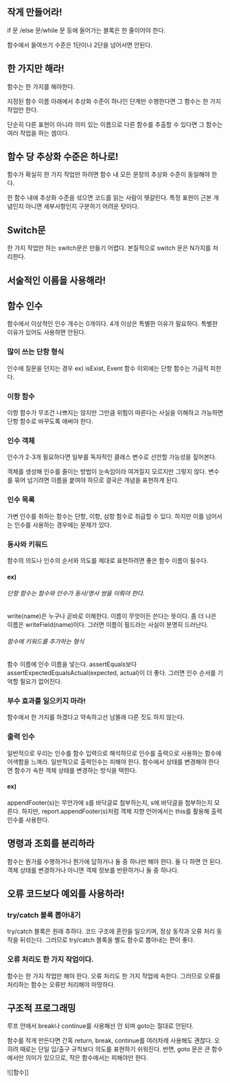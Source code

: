 ## 작게 만들어라!
if 문 /else 문/while 문 등에 들어가는 블록은 한 줄이어야 한다.

함수에서 들여쓰기 수준은 1단이나 2단을 넘어서면 안된다.

## 한 가지만 해라!
함수는 한 가지를 해야한다.

지정된 함수 이름 아래에서 추상화 수준이 하나인 단계만 수행한다면 그 함수는 한 가지 작업만 한다.

단순히 다른 표현이 아니라 의미 있는 이름으로 다른 함수를 추출할 수 있다면 그 함수는 여러 작업을 하는 셈이다.

## 함수 당 추상화 수준은 하나로!
함수가 확실히 한 가지 작업만 하려면 함수 내 모든 문장의 추상화 수준이 동일해야 한다.

한 함수 내에 추상화 수준을 섞으면 코드를 읽는 사람이 헷갈린다.
특정 표현이 근본 개념인지 아니면 세부사항인지 구분하기 어려운 탓이다.

## Switch문
한 가지 작업만 하는  switch문은 만들기 어렵다. 본질적으로 switch 문은 N가지를 처리한다.
## 서술적인 이름을 사용해라!

## 함수 인수
함수에서 이상적인 인수 개수는 0개이다.
4개 이상은 특별한 이유가 필요하다. 특별한 이유가 있어도 사용하면 안된다.

### 많이 쓰는 단항 형식
인수에 질문을 던지는 경우 
ex) isExist, Event 함수
이외에는 단항 함수는 가급적 피한다.

### 이항 함수
이항 함수가 무조건 나쁘지는 않지만 그만큼 위험이 따른다는 사실을 이해하고 가능하면 단항 함수로 바꾸도록 애써야 한다.
### 인수 객체
인수가 2-3개 필요하다면 일부를 독자적인 클래스 변수로 선언할 가능성을 짚어본다.

객체를 생성해 인수를 줄이는 방법이 눈속임이라 여겨질지 모르지만 그렇지 않다. 
변수를 묶어 넘기려면 이름을 붙여야 하므로 결국은 개념을 표현하게 된다.
### 인수 목록
가변 인수를 취하는 함수는 단항, 이항, 삼항 함수로 취급할 수 있다. 하지만 이를 넘어서는 인수를 사용하는 경우에는 문제가 있다.
### 동사와 키워드
함수의 의도나 인수의 순서와 의도를 제대로 표현하려면 좋은 함수 이름이 필수다.
#### ex)
###### 단항 함수는 함수와 인수가 동사/명사 쌍을 이뤄야 한다.
write(name)은 누구나 곧바로 이해한다. 이름이 무엇이든 쓴다는 뜻이다.
좀 더 나은 이름은 writeField(name)이다. 그러면 이름이 필드라는 사실이 분명히 드러난다.
###### 함수에 키워드를 추가하는 형식
함수 이름에 인수 이름을 넣는다.
assertEquals보다 assertExpectedEqualsActual(expected, actual)이 더 좋다.
그러면 인수 순서를 기억할 필요가 없어진다.
### 부수 효과를 일으키지 마라!
함수에서 한 가지를 하겠다고 약속하고선 남몰래 다른 짓도 하지 않는다.
### 출력 인수
일반적으로 우리는 인수를 함수 입력으로 해석하므로 인수를 출력으로 사용하는 함수에 어색함을 느껴라.
일반적으로 출력인수는 피해야 한다. 함수에서 상태를 변경해야 한다면 함수가 속한 객체 상태를 변경하는 방식을 택한다.
#### ex)
appendFooter(s)는 무언가에 s를 바닥글로 첨부하는지, s에 바닥글을 첨부하는지 모른다.
하지만, report.appendFooter(s)처럼 객체 지향 언어에서는 this를 활용해 출력 인수를 사용한다.

## 명령과 조회를 분리하라
함수는 뭔가를 수행하거나 뭔가에 답하거나 둘 중 하나만 해야 한다.
둘 다 하면 안 된다. 객체 상태를 변경하거나 아니면 객체 정보를 반환하거나 둘 중 하나다.
## 오류 코드보다 예외를 사용하라!
### try/catch 블록 뽑아내기
try/catch 블록은 원래 추하다. 코드 구조에 혼란을 일으키며, 정상 동작과 오류 처리 동작을 뒤섞는다.
그러므로 try/catch 블록을 별도 함수로 뽑아내는 편이 좋다.
### 오류 처리도 한 가지 작업이다.
함수는 한 가지 작업만 해야 한다. 
오류 처리도 한 가지 작업에 속한다. 
그러므로 오류를 처리하는 함수는 오류만 처리해야 마땅하다.

## 구조적 프로그래밍
루프 안에서 break나 continue를 사용해선 안 되며 goto는 절대로 안된다.

함수를 작게 만든다면 간혹 return, break, continue를 여러차례 사용해도 괜찮다.
오히려 때로는 단일 입/출구 규칙보다 의도를 표현하기 쉬워진다.
반면, goto 문은 큰 함수에서만 의미가 있으므로, 작은 함수에서는 피해야만 한다.






![[함수]]
